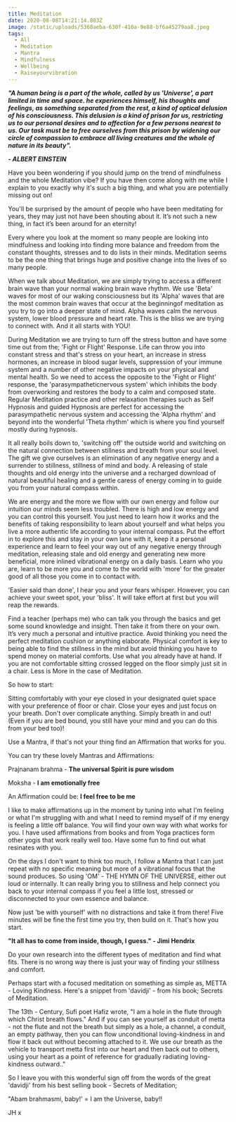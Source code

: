 ```yaml
---
title: Meditation
date: 2020-08-08T14:21:14.803Z
image: /static/uploads/5368aeba-630f-410a-9e88-bf6a45279aa8.jpeg
tags:
  - All
  - Meditation
  - Mantra
  - Mindfulness
  - Wellbeing
  - Raiseyourvibration
---
```

***"A human being is a part of the whole, called by us 'Universe', a part limited in time and space. he experiences himself, his thoughts and feelings, as something separated from the rest, a kind of optical delusion of his consciousness. This delusion is a kind of prison for us, restricting us to our personal desires and to affection for a few persons nearest to us. Our task must be to free ourselves from this prison by widening our circle of compassion to embrace all living creatures and the whole of nature in its beauty".*** 

***\- ALBERT EINSTEIN***

Have you been wondering if you should jump on the trend of mindfulness and the whole Meditation vibe? If you have then come along with me while I explain to you exactly why it's such a big thing, and what you are potentially missing out on!

You'll be surprised by the amount of people who have been meditating for years, they may just not have been shouting about it. It’s not such a new thing, in fact it’s been around for an eternity! 

Every where you look at the moment so many people are looking into mindfulness and looking into finding more balance and freedom from the constant thoughts, stresses and to do lists in their minds. Meditation seems to be the one thing that brings huge and positive change into the lives of so many people. 

When we talk about Meditation, we are simply trying to access a different brain wave than your normal waking  brain wave rhythm. We use 'Beta' waves for most of our waking consciousness but its 'Alpha' waves that are the most common brain waves that occur at the beginningof meditation as you try to go into a deeper state of mind. Alpha waves calm the nervous system, lower blood pressure and heart rate. This is the bliss we are trying to connect with. And it all starts with YOU! 

During Meditation we are trying to turn off the stress button and have some time out from the; 'Fight or Flight' Response. Life can throw you into constant stress and that's stress on your heart, an increase in stress hormones, an increase in blood sugar levels, suppression of your immune system and a number of other negative impacts on your physical and mental health. So we need to access the opposite to the 'Fight or Flight' response, the 'parasympatheticnervous system' which inhibits the body from overworking and restores the body to a calm and composed state. Regular Meditation practice and other relaxation therapies such as Self Hypnosis and guided Hypnosis are perfect for accessing the parasympathetic nervous system and accessing the 'Alpha rhythm' and beyond into the wonderful 'Theta rhythm' which is where you find yourself mostly during hypnosis. 

It all really boils down to, 'switching off' the outside world and switching on the natural connection between stillness and breath from your soul level. The gift we give ourselves is an elimination of any negative energy and a surrender to stillness, stillness of mind and body. A releasing of stale thoughts and old energy into the universe and a recharged download of natural beautiful healing and a gentle caress of energy coming in to guide you from your natural compass within. 

We are energy and the more we flow with our own energy and follow our intuition our minds seem less troubled. There is high and low energy and you can control this yourself. You just need to learn how it works and the benefits of taking responsibility to learn about yourself and what helps you live a more authentic life according to your internal compass. Put the effort in to explore this and stay in your own lane with it, keep it a personal experience and learn to feel your way out of any negative energy through meditation, releasing stale and old energy and generating new more beneficial, more inlined vibrational energy on a daily basis. Learn who you are, learn to be more you and come to the world with 'more' for the greater good of all those you come in to contact with. 

'Easier said than done', I hear you and your fears whisper. However, you can achieve your sweet spot, your 'bliss'. It will take effort at first but you will reap the rewards.

Find a teacher (perhaps me) who can talk you through the basics and get some sound knowledge and insight. Then take it from there on your own. It’s very much a personal and intuitive practice. Avoid thinking you need the perfect meditation cushion or anything elaborate. Physical comfort is key to being able to find the stillness in the mind but avoid thinking you have to spend money on material comforts. Use what you already have at hand. If you are not comfortable sitting crossed legged on the floor simply just sit in a chair. Less is More in the case of Meditation.

So how to start:

Sitting comfortably with your eye closed in your designated quiet space with your preference of floor or chair. Close your eyes and just focus on your breath. Don't over complicate anything. Simply breath in and out! (Even if you are bed bound, you still have your mind and you can do this from your bed too)!

Use a Mantra, if that's not your thing find an Affirmation that works for you. 

You can try these lovely Mantras and Affirmations:

Prajnanam brahma - **The universal Spirit is pure wisdom**

Moksha - **I am emotionally free** 

An Affirmation could be: **I feel free to be me**

I like to make affirmations up in the moment by tuning into what I'm feeling or what I'm struggling with and what I need to remind myself of if my energy is feeling a little off balance. You will find your own way with what works for you. I have used affirmations from books and from Yoga practices form other yogis that work really well too. Have some fun to find out what resinates with you. 

On the days I don't want to think too much, I follow a Mantra that I can just repeat with no specific meaning but more of a vibrational focus that the sound produces. So using 'OM' - THE HYMN OF THE UNIVERSE, either out loud or internally. It can really bring you to stillness and help connect you back to your internal compass if you feel a little lost, stressed or disconnected to your own essence and balance. 

Now just 'be with yourself' with no distractions and take it from there! Five minutes will be fine the first time you try, then build on it. That's how you start.

**"It all has to come from inside, though, I guess." - Jimi Hendrix** 

Do your own research into the different types of meditation and find what fits. There is no wrong way there is just your way of finding your stillness and comfort.

Perhaps start with a focused meditation on something as simple as, METTA - Loving Kindness. Here's a snippet from 'davidji' - from his book; Secrets of Meditation. 

The 13th -  Century, Sufi poet Hafiz wrote, "I am a hole in the flute through which Christ breath flows." And if you can see yourself as conduit of metta - not the flute and not the breath but simply as a hole, a channel, a conduit, an empty pathway, then you can flow unconditional loving-kindness in and flow it back out without becoming attached to it. We use our breath as the vehicle to transport metta first into our heart and then back out to others, using your heart as a point of reference for gradually radiating loving-kindness outward.."  

So I leave you with this wonderful sign off from the words of the great 'davidji' from his best selling book - Secrets of Meditation;

"Abam brahmasmi, baby!' = I am the Universe, baby!!

JH x